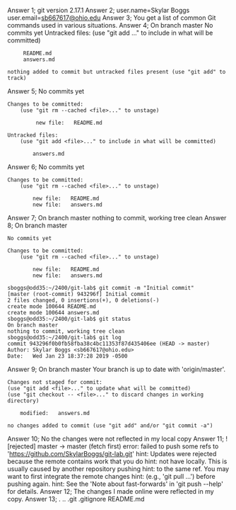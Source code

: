 Answer 1; git version 2.17.1
Answer 2; 
    user.name=Skylar Boggs 
    user.email=sb667617@ohio.edu
Answer 3;
    You get a list of common Git commands used in various situations. 
Answer 4;
    On branch master
    No commits yet
    Untracked files:
        (use "git add <file>..." to include in what will be committed)

         README.md
         answers.md

    nothing added to commit but untracked files present (use "git add" to track)
Answer 5;
    No commits yet

    Changes to be committed:
        (use "git rm --cached <file>..." to unstage)

             new file:   README.md

    Untracked files:
        (use "git add <file>..." to include in what will be committed)

            answers.md
Answer 6;
    No commits yet

    Changes to be committed:
        (use "git rm --cached <file>..." to unstage)

            new file:   README.md
            new file:   answers.md
Answer 7;
    On branch master
    nothing to commit, working tree clean
Answer 8;
    On branch master

    No commits yet

    Changes to be committed:
        (use "git rm --cached <file>..." to unstage)

            new file:   README.md
            new file:   answers.md

    sboggs@odd35:~/2400/git-lab$ git commit -m "Initial commit"
    [master (root-commit) 943296f] Initial commit
    2 files changed, 0 insertions(+), 0 deletions(-)
    create mode 100644 README.md
    create mode 100644 answers.md
    sboggs@odd35:~/2400/git-lab$ git status
    On branch master
    nothing to commit, working tree clean
    sboggs@odd35:~/2400/git-lab$ git log
    commit 943296f0b0fb58fba38c4bc11353f87d435406ee (HEAD -> master)
    Author: Skylar Boggs <sb667617@ohio.edu>
    Date:   Wed Jan 23 18:37:28 2019 -0500
Answer 9;
    On branch master
    Your branch is up to date with 'origin/master'.

    Changes not staged for commit:
    (use "git add <file>..." to update what will be committed)
    (use "git checkout -- <file>..." to discard changes in working directory)

        modified:   answers.md

    no changes added to commit (use "git add" and/or "git commit -a")
Answer 10; 
    No the changes were not reflected in my local copy
Answer 11;
     ! [rejected]        master -> master (fetch first)
    error: failed to push some refs to 'https://github.com/SkylarBoggs/git-lab.git'
    hint: Updates were rejected because the remote contains work that you do
    hint: not have locally. This is usually caused by another repository pushing
    hint: to the same ref. You may want to first integrate the remote changes
    hint: (e.g., 'git pull ...') before pushing again.
    hint: See the 'Note about fast-forwards' in 'git push --help' for details.
Answer 12; 
    The changes I made online were reflected in my copy.
Answer 13;
    .  ..  .git  .gitignore  README.md


